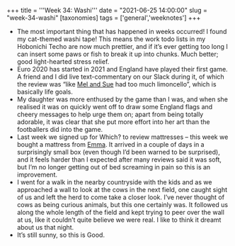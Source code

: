 +++
title = '''Week 34: Washi'''
date = "2021-06-25 14:00:00"
slug = "week-34-washi"
[taxonomies]
tags = ['general','weeknotes']
+++

  * The most important thing that has happened in weeks occurred! I found my cat-themed washi tape! This means the work todo lists in my Hobonichi Techo are now much prettier, and if it’s ever getting too long I can insert some paws or fish to break it up into chunks. Much better; good light-hearted stress relief.
  * Euro 2020 has started in 2021 and England have played their first game. A friend and I did live text-commentary on our Slack during it, of which the review was “like [Mel and Sue][1] had too much limoncello”, which is basically life goals.
  * My daughter was more enthused by the game than I was, and when she realised it was on quickly went off to draw some England flags and cheery messages to help urge them on; apart from being totally adorable, it was clear that she put more effort into her art than the footballers did into the game.
  * Last week we signed up for Which? to review mattresses &#8211; this week we bought a mattress from [Emma][2]. It arrived in a couple of days in a surprisingly small box (even though I’d been warned to be surprised), and it feels harder than I expected after many reviews said it was soft, but I’m no longer getting out of bed screaming in pain so this is an improvement.
  * I went for a walk in the nearby countryside with the kids and as we approached a wall to look at the cows in the next field, one caught sight of us and left the herd to come take a closer look. I’ve never thought of cows as being curious animals, but this one certainly was. It followed us along the whole length of the field and kept trying to peer over the wall at us, like it couldn’t quite believe we were real. I like to think it dreamt about us that night.
  * It’s still sunny, so this is Good.

 [1]: https://en.m.wikipedia.org/wiki/Mel_and_Sue
 [2]: https://www.emma-mattress.co.uk/\n